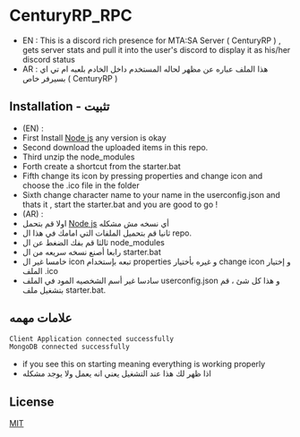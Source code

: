 # CenturyRP_RPC

- EN : This is a discord rich presence for MTA:SA Server ( CenturyRP ) , gets server stats and pull it into the user's discord to display it as his/her discord status
- AR : هذا الملف عباره عن مظهر لحاله المستخدم داخل الخادم بلعبه ام تي اي بسيرفر خاص ( CenturyRP )

## Installation - تثبيت
- (EN) :
- First Install [Node js](https://nodejs.org/en/) any version is okay
- Second download the uploaded items in this repo.
- Third unzip the node_modules
- Forth create a shortcut from the starter.bat
- Fifth change its icon by pressing properties and change icon and choose the .ico file in the folder
- Sixth change character name to your name in the userconfig.json and thats it , start the starter.bat and you are good to go !
- (AR) :
- اولا قم بتحمل [Node js](https://nodejs.org/en/) أي نسخه مش مشكله
- ثانيا قم بتحميل الملفات التي امامك في هذا ال repo.
- ثالثا قم بفك الضغط عن ال node_modules
- رابعا أصنع نسخه سريعه من ال starter.bat
- خامسا غير ال icon تبعه بإستخدام properties و غيره بأختيار change icon و إختيار الملف .ico 
- سادسا غير أسم الشخصيه المود في الملف userconfig.json و هذا كل شئ ، قم بتشغيل ملف starter.bat.

## علامات مهمه
```bash
Client Application connected successfully
MongoDB connected successfully
```
- if you see this on starting meaning everything is working properly
- اذا ظهر لك هذا عند التشغيل يعني انه يعمل ولا يوجد مشكله
## License

[MIT](https://choosealicense.com/licenses/mit/)
